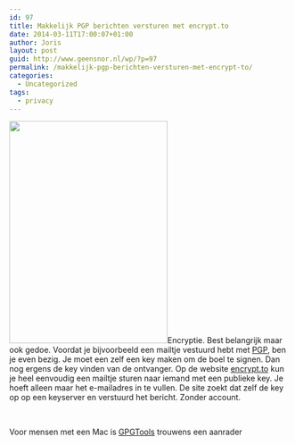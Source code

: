 ```yaml
---
id: 97
title: Makkelijk PGP berichten versturen met encrypt.to
date: 2014-03-11T17:00:07+01:00
author: Joris
layout: post
guid: http://www.geensnor.nl/wp/?p=97
permalink: /makkelijk-pgp-berichten-versturen-met-encrypt-to/
categories:
  - Uncategorized
tags:
  - privacy
---
```

<img class="alignright" alt="" src="http://www.rogerwendell.com/images/pgp/pgp_logo.jpg" width="284" height="398" />Encryptie. Best belangrijk maar ook gedoe. Voordat je bijvoorbeeld een mailtje vestuurd hebt met [PGP](http://nl.wikipedia.org/wiki/Pretty_Good_Privacy), ben je even bezig. Je moet een zelf een key maken om de boel te signen. Dan nog ergens de key vinden van de ontvanger. Op de website [encrypt.to](https://encrypt.to/) kun je heel eenvoudig een mailtje sturen naar iemand met een publieke key. Je hoeft alleen maar het e-mailadres in te vullen. De site zoekt dat zelf de key op op een keyserver en verstuurd het bericht. Zonder account.

&nbsp;

Voor mensen met een Mac is [GPGTools](https://gpgtools.org/) trouwens een aanrader